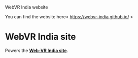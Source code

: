 WebVR India website

You can find the website here< https://webvr-india.github.io/ >
# WebVR India site

Powers the **[Web-VR India site](https://webvr-india.github.io/jekyll-website/)**.
